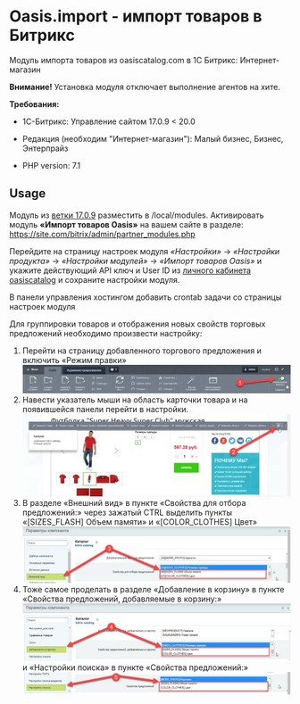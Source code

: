 # Oasis.import - импорт товаров в Битрикс

Модуль импорта товаров из oasiscatalog.com в 1С Битрикс: Интернет-магазин

**Внимание!** Установка модуля отключает выполнение агентов на хите.

**Требования:**

+ 1С-Битрикс: Управление сайтом 17.0.9 < 20.0

+ Редакция (необходим "Интернет-магазин"): Малый бизнес, Бизнес, Энтерпрайз

+ PHP version: 7.1

## Usage

Модуль из [ветки 17.0.9](https://github.com/oasis-catalog/oasis.import/tree/bitrix-17.0.9) разместить в /local/modules.
Активировать модуль **«Импорт товаров Oasis»** на вашем сайте в разделе: https://site.com/bitrix/admin/partner_modules.php

Перейдите на страницу настроек модуля _«Настройки»_ -> _«Настройки продукта»_ -> _«Настройки модулей»_ -> _«Импорт товаров Oasis»_ и укажите действующий API ключ и User ID из [личного кабинета oasiscatalog](https://www.oasiscatalog.com/cabinet/integrations) и сохраните настройки модуля.

В панели управления хостингом добавить crontab задачи со страницы настроек модуля

Для группировки товаров и отображения новых свойств торговых предложений необходимо произвести настройку:
1. Перейти на страницу добавленного торгового предложения и включить «Режим правки»
   ![Image alt](https://github.com/oasis-catalog/oasis.import/blob/bitrix-17.0.9/assets/img/img_1.jpg)
2. Навести указатель мыши на область карточки товара и на появившейся панели перейти в настройки.
   ![Image alt](https://github.com/oasis-catalog/oasis.import/blob/bitrix-17.0.9/assets/img/img_2.jpg)
3. В разделе «Внешний вид» в пункте «Свойства для отбора предложений:» через зажатый CTRL выделить пункты «[SIZES_FLASH] Объем памяти» и «[COLOR_CLOTHES] Цвет»
   ![Image alt](https://github.com/oasis-catalog/oasis.import/blob/bitrix-17.0.9/assets/img/img_3.jpg)
4. Тоже самое проделать в разделе «Добавление в корзину» в пункте «Свойства предложений, добавляемые в корзину:»
   ![Image alt](https://github.com/oasis-catalog/oasis.import/blob/bitrix-17.0.9/assets/img/img_4.jpg)
      и «Настройки поиска» в пункте «Свойства предложений:»
   ![Image alt](https://github.com/oasis-catalog/oasis.import/blob/bitrix-17.0.9/assets/img/img_5.jpg)

